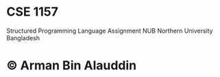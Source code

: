 # CSE 1157
Structured Programming Language Assignment NUB
Northern University Bangladesh

# © Arman Bin Alauddin
